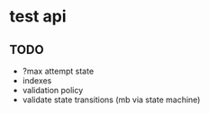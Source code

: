 # test api

## TODO
* ?max attempt state
* indexes
* validation policy
* validate state transitions (mb via state machine)

